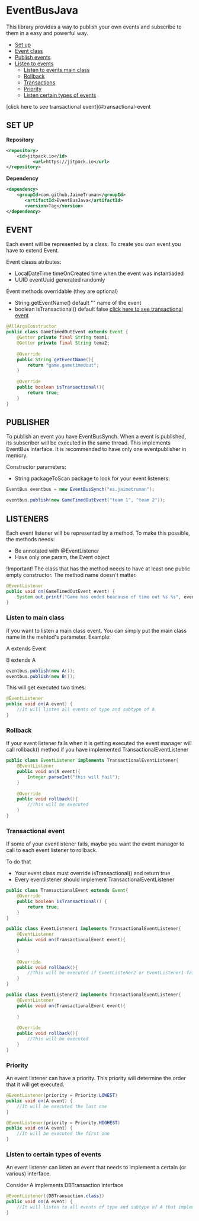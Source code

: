 # EventBusJava

This library provides a way to publish your own events and subscribe to them in a easy and powerful way.

* [Set up](#set-up)
* [Event class](#event)
* [Publish events](#publisher)
* [Listen to events](#listeners)
  * [Listen to events main class](#listen-to-main-class)
  * [Rollback](#rollback)
  * [Transactions](#transactional-event)
  * [Priority](#priority)
  * [Listen certain types of events](#listen-to-certain-types-of-events)


[click here to see transactional event](#transactional-event

## SET UP
**Repository**
```xml
<repository>
    <id>jitpack.io</id>
		  <url>https://jitpack.io</url>
</repository>
```

**Dependency**
```xml
<dependency>
    <groupId>com.github.JaimeTruman</groupId>
	   <artifactId>EventBusJava</artifactId>
	   <version>Tag</version>
</dependency>
```

## EVENT

Each event will be represented by a class. To create you own event you have to extend Event. 

Event classs atributes:
* LocalDateTime timeOnCreated time when the event was instantiaded
* UUID eventUuid generated randomly

Event methods overridable (they are optional)
* String getEventName() default "" name of the event
* boolean isTransactional() default false [click here to see transactional event](#transactional-event)

```java
@AllArgsConstructor
public class GameTimedOutEvent extends Event {
    @Getter private final String team1;
    @Getter private final String tema2;
    
    @Override
    public String getEventName(){
        return "game.gametimedout";
    }
    
    @Override
    public boolean isTransactional(){
        return true;
    }
}
```

## PUBLISHER

To publish an event you have EventBusSynch. When a event is published, its subscriber will be executed in the same thread. This implements EventBus interface.
It is recommended to have only one eventpublisher in memory.

Constructor parameters:
* String packageToScan package to look for your event listeners:

```java
EventBus eventbus = new EventBusSynch("es.jaimetruman");

eventbus.publish(new GameTimedOutEvent("team 1", "team 2"));
```

## LISTENERS

Each event listener will be represented by a method. To make this possible, the methods needs:

* Be annotated with @EventListener
* Have only one param, the Event object

!Important! The class that has the method needs to have at least one public empty constructor. The method name doesn't matter.

```java
@EventListener
public void on(GameTimedOutEvent event) {
    System.out.printf("Game has ended beacause of time out %s %s", event.getTeam1(), event.getTeam2());
}
```
### Listen to main class

If you want to listen a main class event. You can simply put the main class name in the mehtod's parameter. Example:

A extends Event

B extends A

```java
eventbus.publish(new A());
eventbus.publish(new B());
```
This will get executed two times:

```java
@EventListener
public void on(A event) {
    //It will listen all events of type and subtype of A
}
```

### Rollback

If your event listener fails when it is getting executed the event manager will call rollback() method if you have implemented TransactionalEventListener

```java
public class EventListener implements TransactionalEventListener{
    @EventListener
    public void on(A event){
        Integer.parseInt("this will fail");
    }
    
    @Override
    public void rollback(){
        //This will be executed
    }
}
```

### Transactional event

If some of your eventlistener fails, maybe you want the event manager to call to each event listener to rollback.

To do that
* Your event class must override isTransactional() and return true
* Every eventlistener should implement TransactionalEventListener

```java
public class TransactionalEvent extends Event{
    @Override
    public boolean isTransactional() {
        return true;
    }
}
```

```java
public class EventListener1 implements TransactionalEventListener{
    @EventListener
    public void on(TransactionalEvent event){
        
    }
    
    @Override
    public void rollback(){
        //This will be executed if EventListener2 or EventListener1 fails
    }
}
```
```java
public class EventListener2 implements TransactionalEventListener{
    @EventListener
    public void on(TransactionalEvent event){
        
    }
    
    @Override
    public void rollback(){
        //This will be executed
    }
}
```

### Priority

An event listener can have a priority. This priority will determine the order that it will get executed.

```java
@EventListener(priority = Priority.LOWEST)
public void on(A event) {
    //It will be executed the last one
}

@EventListener(priority = Priority.HIGHEST)
public void on(A event) {
    //It will be executed the first one
}
```
### Listen to certain types of events

An event listener can listen an event that needs to implement a certain (or various) interface.

Consider A implements DBTransaction interface

```java
@EventListener({DBTransaction.class})
public void on(A event) {
    //It will listen to all events of type and subtype of A that implements DBTransaction interface
}
```
